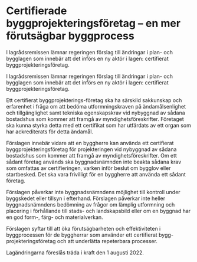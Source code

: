 # Certifierade byggprojekteringsföretag – en mer förutsägbar byggprocess

I lagrådsremissen lämnar regeringen förslag till ändringar i plan- och bygglagen som innebär att det införs en ny aktör i lagen: certifierat byggprojekteringsföretag.

I lagrådsremissen lämnar regeringen förslag till ändringar i plan- och bygglagen som innebär att det införs en ny aktör i lagen: certifierat byggprojekteringsföretag.

Ett certifierat byggprojekterings-företag ska ha särskild sakkunskap och erfarenhet i fråga om att bedöma utformningskraven på ändamålsenlighet och tillgänglighet samt tekniska egenskapskrav vid nybyggnad av sådana bostadshus som kommer att framgå av myndighetsföreskrifter. Företaget ska kunna styrka detta med ett certifikat som har utfärdats av ett organ som har ackrediterats för detta ändamål.

Förslagen innebär vidare att en byggherre kan använda ett certifierat byggprojekteringsföretag för projekteringen vid nybyggnad av sådana bostadshus som kommer att framgå av myndighetsföreskrifter. Om ett sådant företag används ska byggnadsnämnden inte beakta sådana krav som omfattas av certifieringen, varken inför beslut om bygglov eller startbesked. Det ska vara frivilligt för en byggherre att använda ett sådant företag.

Förslagen påverkar inte byggnadsnämndens möjlighet till kontroll under byggskedet eller tillsyn i efterhand. Förslagen påverkar inte heller byggnadsnämndens bedömning av frågor om lämplig utformning och placering i förhållande till stads- och landskapsbild eller om en byggnad har en god form-, färg- och materialverkan.

Förslagen syftar till att öka förutsägbarheten och effektiviteten i byggprocessen för de byggherrar som använder ett certifierat bygg-projekteringsföretag och att underlätta repeterbara processer.

Lagändringarna föreslås träda i kraft den 1 augusti 2022.
